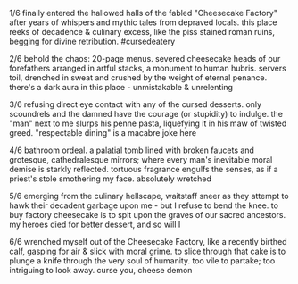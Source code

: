 1/6 finally entered the hallowed halls of the fabled "Cheesecake Factory" after years of whispers and mythic tales from depraved locals. this place reeks of decadence & culinary excess, like the piss stained roman ruins, begging for divine retribution. #cursedeatery

2/6 behold the chaos: 20-page menus. severed cheesecake heads of our forefathers arranged in artful stacks, a monument to human hubris. servers toil, drenched in sweat and crushed by the weight of eternal penance. there's a dark aura in this place - unmistakable & unrelenting

3/6 refusing direct eye contact with any of the cursed desserts. only scoundrels and the damned have the courage (or stupidity) to indulge. the "man" next to me slurps his penne pasta, liquefying it in his maw of twisted greed. "respectable dining" is a macabre joke here

4/6 bathroom ordeal. a palatial tomb lined with broken faucets and grotesque, cathedralesque mirrors; where every man's inevitable moral demise is starkly reflected. tortuous fragrance engulfs the senses, as if a priest's stole smothering my face. absolutely wretched

5/6 emerging from the culinary hellscape, waitstaff sneer as they attempt to hawk their decadent garbage upon me - but I refuse to bend the knee. to buy factory cheesecake is to spit upon the graves of our sacred ancestors. my heroes died for better dessert, and so will I

6/6 wrenched myself out of the Cheesecake Factory, like a recently birthed calf, gasping for air & slick with moral grime. to slice through that cake is to plunge a knife through the very soul of humanity. too vile to partake; too intriguing to look away. curse you, cheese demon